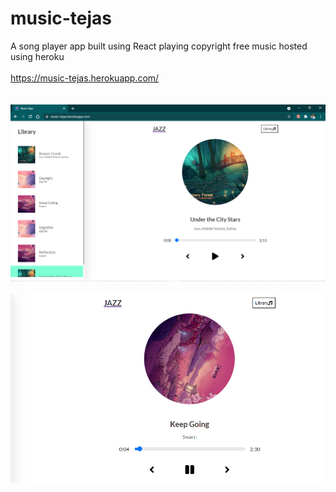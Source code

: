 # music-tejas
 A song player app built using React playing copyright free music hosted using heroku <br/><br/>
 https://music-tejas.herokuapp.com/
 <br/>
 <br/>
 <br/>
 ![project image](https://github.com/mukherjeetejas/music-tejas/blob/main/music%20app.PNG)<br/><br/>
 ![project image](https://github.com/mukherjeetejas/music-tejas/blob/main/image2.PNG)
 

